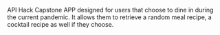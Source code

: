 API Hack Capstone APP designed for users that choose to dine in during the current pandemic. It allows them to retrieve a random meal recipe, a cocktail recipe as well if they choose.